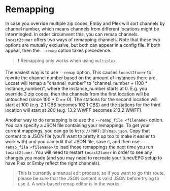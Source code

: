 # Remapping
In case you override multiple zip codes, Emby and Plex will sort channels by channel number, which means channels from different locations might be intermingled. In order circumvent this, you can remap channels.  `locast2tuner` offers two ways of remapping channels. Note that these two options are mutually exclusive, but both can appear in a config file. If both appear, then the `--remap` option takes precedence.

> ❗ Remapping only works when using `multiplex`.

The easiest way is to use `--remap` option. This causes `locast2tuner` to rewrite the channel number based on the amount of instances there are. Locast will remap a "channel_number" to "channel_number + (100 * instance_number)", where the instance_number starts at 0. E.g. you override 3 zip codes, then the channels from the first location will be untouched (since 100 * 0 == 0). The stations for the second location will start at 100 (e.g. 2.1 CBS becomes 102.1 CBS) and the stations for the third location will start at 200 (e.g. 13.2 WWFF becomes 213.2 WWFF).

Another way to do remapping is to use the `--remap_file <filename>` option. You can specify a JSON file containing your remappings. To get your current mappings, you can go to `http://PORT:IP/map.json`. Copy that content to a JSON file (you'll want to pretty it up too to make it easier to work with) and you can edit that JSON file, save it, and then use `--remap_file <filename>` to load those remappings the next time you run `locast2tuner`. You will need to restart `locast2tuner` in order to see any changes you made (and you may need to recreate your tuner/EPG setup to have Plex or Emby reflect the right channels).

>This is currently a manual edit process, so if you want to go this route, please be sure that the JSON content is valid JSON before trying to use it. A web-based remap editor is in the works.
